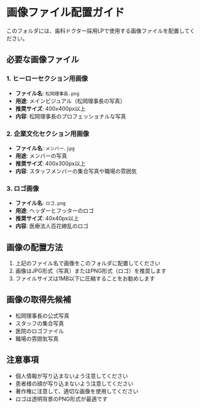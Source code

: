 # 画像ファイル配置ガイド

このフォルダには、歯科ドクター採用LPで使用する画像ファイルを配置してください。

## 必要な画像ファイル

### 1. ヒーローセクション用画像
- **ファイル名**: `松岡理事長.png`
- **用途**: メインビジュアル（松岡理事長の写真）
- **推奨サイズ**: 400x400px以上
- **内容**: 松岡理事長のプロフェッショナルな写真

### 2. 企業文化セクション用画像
- **ファイル名**: `メンバー.jpg`
- **用途**: メンバーの写真
- **推奨サイズ**: 400x300px以上
- **内容**: スタッフメンバーの集合写真や職場の雰囲気

### 3. ロゴ画像
- **ファイル名**: `ロゴ.png`
- **用途**: ヘッダーとフッターのロゴ
- **推奨サイズ**: 40x40px以上
- **内容**: 医療法人百花繚乱のロゴ

## 画像の配置方法

1. 上記のファイル名で画像をこのフォルダに配置してください
2. 画像はJPG形式（写真）またはPNG形式（ロゴ）を推奨します
3. ファイルサイズは1MB以下に圧縮することをお勧めします

## 画像の取得先候補

- 松岡理事長の公式写真
- スタッフの集合写真
- 医院のロゴファイル
- 職場の雰囲気写真

## 注意事項

- 個人情報が写り込まないよう注意してください
- 患者様の顔が写り込まないよう注意してください
- 著作権に注意して、適切な画像を使用してください
- ロゴは透明背景のPNG形式が最適です
